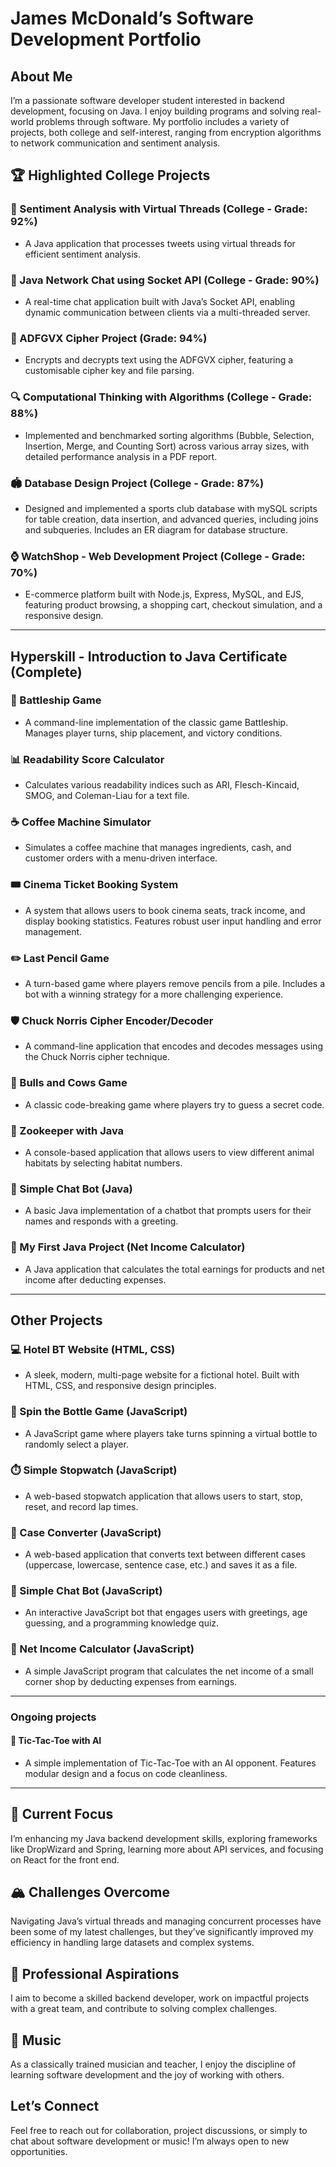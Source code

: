 # James McDonald’s Software Development Portfolio

## About Me

I’m a passionate software developer student interested in backend development, focusing on Java. I enjoy building programs and solving real-world problems through software. My portfolio includes a variety of projects, both college and self-interest, ranging from encryption algorithms to network communication and sentiment analysis.

## 🏆 Highlighted College Projects

### 🧠 Sentiment Analysis with Virtual Threads (College - Grade: 92%)
- A Java application that processes tweets using virtual threads for efficient sentiment analysis.

### 💬 Java Network Chat using Socket API (College - Grade: 90%)
- A real-time chat application built with Java’s Socket API, enabling dynamic communication between clients via a multi-threaded server.

### 🔐 ADFGVX Cipher Project (Grade: 94%)
- Encrypts and decrypts text using the ADFGVX cipher, featuring a customisable cipher key and file parsing.

### 🔍 Computational Thinking with Algorithms (College - Grade: 88%)
- Implemented and benchmarked sorting algorithms (Bubble, Selection, Insertion, Merge, and Counting Sort) across various array sizes, with detailed performance analysis in a PDF report.

### 🏟️ Database Design Project (College - Grade: 87%)
- Designed and implemented a sports club database with mySQL scripts for table creation, data insertion, and advanced queries, including joins and subqueries. Includes an ER diagram for database structure.

### ⌚ WatchShop - Web Development Project (College - Grade: 70%)
- E-commerce platform built with Node.js, Express, MySQL, and EJS, featuring product browsing, a shopping cart, checkout simulation, and a responsive design.

---

## Hyperskill - Introduction to Java Certificate (Complete)

### 🚢 Battleship Game
- A command-line implementation of the classic game Battleship. Manages player turns, ship placement, and victory conditions.

### 📊 Readability Score Calculator
- Calculates various readability indices such as ARI, Flesch-Kincaid, SMOG, and Coleman-Liau for a text file.

### ☕ Coffee Machine Simulator
- Simulates a coffee machine that manages ingredients, cash, and customer orders with a menu-driven interface.

### 🎟️ Cinema Ticket Booking System
- A system that allows users to book cinema seats, track income, and display booking statistics. Features robust user input handling and error management.

### ✏️ Last Pencil Game
- A turn-based game where players remove pencils from a pile. Includes a bot with a winning strategy for a more challenging experience.
  
### 🛡️ Chuck Norris Cipher Encoder/Decoder
- A command-line application that encodes and decodes messages using the Chuck Norris cipher technique.

### 🧩 Bulls and Cows Game
- A classic code-breaking game where players try to guess a secret code.

### 🦁 Zookeeper with Java
- A console-based application that allows users to view different animal habitats by selecting habitat numbers.

###	🤖 Simple Chat Bot (Java)
- A basic Java implementation of a chatbot that prompts users for their names and responds with a greeting.

### 🎒 My First Java Project (Net Income Calculator)
- A Java application that calculates the total earnings for products and net income after deducting expenses.

---

## Other Projects

### 💻 Hotel BT Website (HTML, CSS)
- A sleek, modern, multi-page website for a fictional hotel. Built with HTML, CSS, and responsive design principles.

### 🎯 Spin the Bottle Game (JavaScript)
- A JavaScript game where players take turns spinning a virtual bottle to randomly select a player.

### ⏱️ Simple Stopwatch (JavaScript)
- A web-based stopwatch application that allows users to start, stop, reset, and record lap times.

### 📝 Case Converter (JavaScript)
- A web-based application that converts text between different cases (uppercase, lowercase, sentence case, etc.) and saves it as a file.

### 🤖 Simple Chat Bot (JavaScript)
- An interactive JavaScript bot that engages users with greetings, age guessing, and a programming knowledge quiz.

### 🧮 Net Income Calculator (JavaScript)
- A simple JavaScript program that calculates the net income of a small corner shop by deducting expenses from earnings.

---

### Ongoing projects

#### 🎲 Tic-Tac-Toe with AI
- A simple implementation of Tic-Tac-Toe with an AI opponent. Features modular design and a focus on code cleanliness.

---

## 🌱 Current Focus
I’m enhancing my Java backend development skills, exploring frameworks like DropWizard and Spring, learning more about API services, and focusing on React for the front end.

## 🏔️ Challenges Overcome
Navigating Java’s virtual threads and managing concurrent processes have been some of my latest challenges, but they’ve significantly improved my efficiency in handling large datasets and complex systems.

## 🎯 Professional Aspirations
I aim to become a skilled backend developer, work on impactful projects with a great team, and contribute to solving complex challenges.

## 🎵 Music
As a classically trained musician and teacher, I enjoy the discipline of learning software development and the joy of working with others.

## Let’s Connect
Feel free to reach out for collaboration, project discussions, or simply to chat about software development or music! I’m always open to new opportunities.
